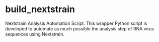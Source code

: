 # build_nextstrain
Nextstrain Analysis Automation Script. This  wrapper Python script is developed to automate as much possible  the analysis step  of RNA virus sequences using Nextstrain.
